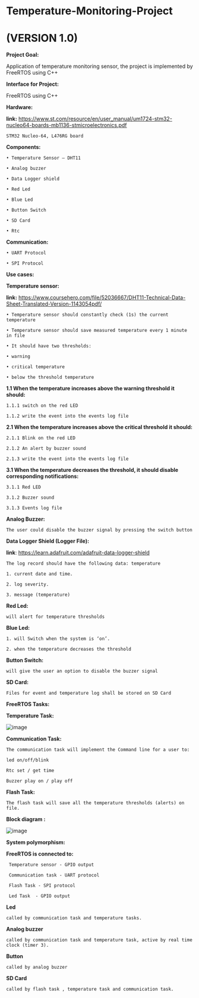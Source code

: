 # Temperature-Monitoring-Project
# (VERSION 1.0)


**Project Goal:**

   Application of temperature monitoring sensor, the project is implemented by FreeRTOS using C++ 

**Interface for Project:**

   FreeRTOS using C++

**Hardware:**
 
 **link:** https://www.st.com/resource/en/user_manual/um1724-stm32-nucleo64-boards-mb1136-stmicroelectronics.pdf

    STM32 Nucleo-64, L476RG board


**Components:**

    • Temperature Sensor – DHT11
    
    • Analog buzzer 
    
    • Data Logger shield
    
    • Red Led
    
    • Blue Led
    
    • Button Switch
    
    • SD Card
    
    • Rtc 
    
**Communication:**
    
    • UART Protocol 
    
    • SPI Protocol


**Use cases:**

**Temperature sensor:**

**link:** https://www.coursehero.com/file/52036667/DHT11-Technical-Data-Sheet-Translated-Version-1143054pdf/ 

    • Temperature sensor should constantly check (1s) the current temperature
    
    • Temperature sensor should save measured temperature every 1 minute in file
    
    • It should have two thresholds:
    
    • warning
    
    • critical temperature
    
    • below the threshold temperature
    
**1.1 When the temperature increases above the warning threshold it should:**

    1.1.1 switch on the red LED

    1.1.2 write the event into the events log file

**2.1 When the temperature increases above the critical threshold it should:** 

    2.1.1 Blink on the red LED 

    2.1.2 An alert by buzzer sound 

    2.1.3 write the event into the events log file

**3.1 When the temperature decreases the threshold, it should disable corresponding notifications:**

    3.1.1 Red LED

    3.1.2 Buzzer sound

    3.1.3 Events log file
 
**Analog Buzzer:**

    The user could disable the buzzer signal by pressing the switch button

**Data Logger Shield (Logger File):**

**link**: https://learn.adafruit.com/adafruit-data-logger-shield

    The log record should have the following data: temperature

    1. current date and time.

    2. log severity.

    3. message (temperature)

**Red Led:**

    will alert for temperature thresholds

**Blue Led:**

    1. will Switch when the system is ‘on’.

    2. when the temperature decreases the threshold

**Button Switch:**

    will give the user an option to disable the buzzer signal

**SD Card:**

    Files for event and temperature log shall be stored on SD Card

**FreeRTOS Tasks:**

**Temperature Task:**

   ![image](https://user-images.githubusercontent.com/66781442/203984336-d14be378-8a2d-4d25-9ec4-ae72628b2d2a.png)

**Communication Task:**

    The communication task will implement the Command line for a user to:

    led on/off/blink

    Rtc set / get time 
    
    Buzzer play on / play off

**Flash Task:**

    The flash task will save all the temperature thresholds (alerts) on file.


**Block diagram :**

   ![image](https://user-images.githubusercontent.com/66781442/203984996-b71b63df-40f6-4a01-8063-c9678e22ba80.png)

**System polymorphism:**

**FreeRTOS is connected to:**

     Temperature sensor - GPIO output
       
     Communication task - UART protocol
       
     Flash Task - SPI protocol
       
     Led Task  - GPIO output

**Led**  

    called by communication task and temperature tasks.

**Analog buzzer** 
    
    called by communication task and temperature task, active by real time clock (timer 3).

**Button**  
    
    called by analog buzzer

**SD Card** 
    
    called by flash task , temperature task and communication task.




